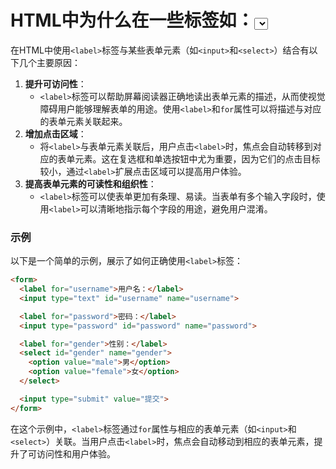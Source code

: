 # HTML中为什么在一些标签如：<select>和<input>标签时，需要用<label>放在前面呢？

在HTML中使用`<label>`标签与某些表单元素（如`<input>`和`<select>`）结合有以下几个主要原因：

1. **提升可访问性**：
    - `<label>`标签可以帮助屏幕阅读器正确地读出表单元素的描述，从而使视觉障碍用户能够理解表单的用途。使用`<label>`和`for`属性可以将描述与对应的表单元素关联起来。
2. **增加点击区域**：
    - 将`<label>`与表单元素关联后，用户点击`<label>`时，焦点会自动转移到对应的表单元素。这在复选框和单选按钮中尤为重要，因为它们的点击目标较小，通过`<label>`扩展点击区域可以提高用户体验。
3. **提高表单元素的可读性和组织性**：
    - `<label>`标签可以使表单更加有条理、易读。当表单有多个输入字段时，使用`<label>`可以清晰地指示每个字段的用途，避免用户混淆。

### 示例

以下是一个简单的示例，展示了如何正确使用`<label>`标签：

```html
<form>
  <label for="username">用户名：</label>
  <input type="text" id="username" name="username">

  <label for="password">密码：</label>
  <input type="password" id="password" name="password">

  <label for="gender">性别：</label>
  <select id="gender" name="gender">
    <option value="male">男</option>
    <option value="female">女</option>
  </select>

  <input type="submit" value="提交">
</form>

```

在这个示例中，`<label>`标签通过`for`属性与相应的表单元素（如`<input>`和`<select>`）关联。当用户点击`<label>`时，焦点会自动移动到相应的表单元素，提升了可访问性和用户体验。